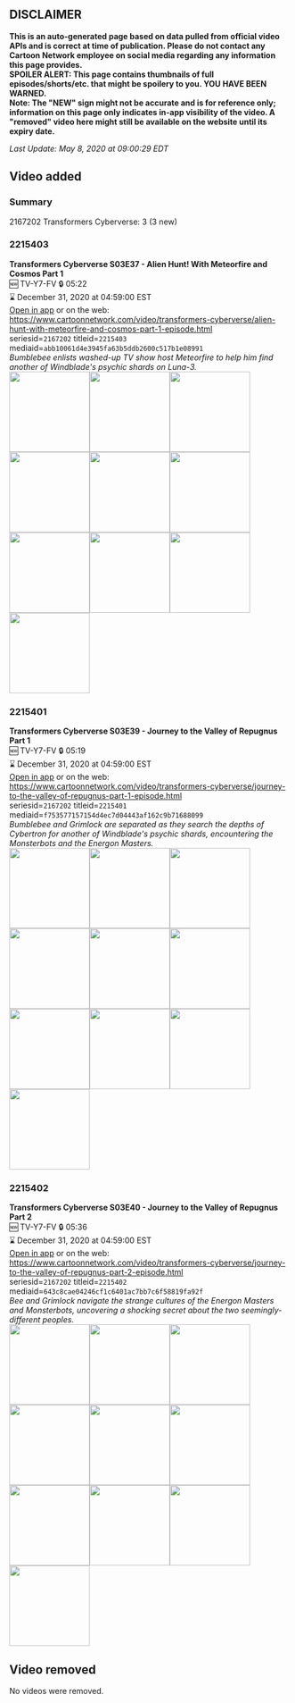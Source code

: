 ## DISCLAIMER
**This is an auto-generated page based on data pulled from official video APIs and is correct at time of publication. Please do not contact any Cartoon Network employee on social media regarding any information this page provides.**  
**SPOILER ALERT: This page contains thumbnails of full episodes/shorts/etc. that might be spoilery to you. YOU HAVE BEEN WARNED.**  
**Note: The "NEW" sign might not be accurate and is for reference only; information on this page only indicates in-app visibility of the video. A "removed" video here might still be available on the website until its expiry date.**  

_Last Update: May 8, 2020 at 09:00:29 EDT_
## Video added
### Summary
2167202 Transformers Cyberverse: 3 (3 new)  
### 2215403
**Transformers Cyberverse S03E37 - Alien Hunt! With Meteorfire and Cosmos Part 1**  
🆕 TV-Y7-FV 🔒 05:22  
⌛ December 31, 2020 at 04:59:00 EST  
[Open in app](https://tinyurl.com/y9zlf3n7) or on the web: https://www.cartoonnetwork.com/video/transformers-cyberverse/alien-hunt-with-meteorfire-and-cosmos-part-1-episode.html  
seriesid=`2167202` titleid=`2215403` mediaid=`abb10061d4e3945fa63b5ddb2600c517b1e08991`  
_Bumblebee enlists washed-up TV show host Meteorfire to help him find another of Windblade's psychic shards on Luna-3._  
<a href="https://s3.amazonaws.com/cartoonorchestrator/2215403_001_1280x720.jpg"><img src="https://s3.amazonaws.com/cartoonorchestrator/2215403_001_640x360.jpg" height="144px" /></a><a href="https://s3.amazonaws.com/cartoonorchestrator/2215403_002_1280x720.jpg"><img src="https://s3.amazonaws.com/cartoonorchestrator/2215403_002_640x360.jpg" height="144px" /></a><a href="https://s3.amazonaws.com/cartoonorchestrator/2215403_003_1280x720.jpg"><img src="https://s3.amazonaws.com/cartoonorchestrator/2215403_003_640x360.jpg" height="144px" /></a><a href="https://s3.amazonaws.com/cartoonorchestrator/2215403_004_1280x720.jpg"><img src="https://s3.amazonaws.com/cartoonorchestrator/2215403_004_640x360.jpg" height="144px" /></a><a href="https://s3.amazonaws.com/cartoonorchestrator/2215403_005_1280x720.jpg"><img src="https://s3.amazonaws.com/cartoonorchestrator/2215403_005_640x360.jpg" height="144px" /></a><a href="https://s3.amazonaws.com/cartoonorchestrator/2215403_006_1280x720.jpg"><img src="https://s3.amazonaws.com/cartoonorchestrator/2215403_006_640x360.jpg" height="144px" /></a><a href="https://s3.amazonaws.com/cartoonorchestrator/2215403_007_1280x720.jpg"><img src="https://s3.amazonaws.com/cartoonorchestrator/2215403_007_640x360.jpg" height="144px" /></a><a href="https://s3.amazonaws.com/cartoonorchestrator/2215403_008_1280x720.jpg"><img src="https://s3.amazonaws.com/cartoonorchestrator/2215403_008_640x360.jpg" height="144px" /></a><a href="https://s3.amazonaws.com/cartoonorchestrator/2215403_009_1280x720.jpg"><img src="https://s3.amazonaws.com/cartoonorchestrator/2215403_009_640x360.jpg" height="144px" /></a><a href="https://s3.amazonaws.com/cartoonorchestrator/2215403_010_1280x720.jpg"><img src="https://s3.amazonaws.com/cartoonorchestrator/2215403_010_640x360.jpg" height="144px" /></a>
### 2215401
**Transformers Cyberverse S03E39 - Journey to the Valley of Repugnus Part 1**  
🆕 TV-Y7-FV 🔒 05:19  
⌛ December 31, 2020 at 04:59:00 EST  
[Open in app](https://tinyurl.com/y7f6l9gm) or on the web: https://www.cartoonnetwork.com/video/transformers-cyberverse/journey-to-the-valley-of-repugnus-part-1-episode.html  
seriesid=`2167202` titleid=`2215401` mediaid=`f753577157154d4ec7d04443af162c9b71688099`  
_Bumblebee and Grimlock are separated as they search the depths of Cybertron for another of Windblade's psychic shards, encountering the Monsterbots and the Energon Masters._  
<a href="https://s3.amazonaws.com/cartoonorchestrator/2215401_001_1280x720.jpg"><img src="https://s3.amazonaws.com/cartoonorchestrator/2215401_001_640x360.jpg" height="144px" /></a><a href="https://s3.amazonaws.com/cartoonorchestrator/2215401_002_1280x720.jpg"><img src="https://s3.amazonaws.com/cartoonorchestrator/2215401_002_640x360.jpg" height="144px" /></a><a href="https://s3.amazonaws.com/cartoonorchestrator/2215401_003_1280x720.jpg"><img src="https://s3.amazonaws.com/cartoonorchestrator/2215401_003_640x360.jpg" height="144px" /></a><a href="https://s3.amazonaws.com/cartoonorchestrator/2215401_004_1280x720.jpg"><img src="https://s3.amazonaws.com/cartoonorchestrator/2215401_004_640x360.jpg" height="144px" /></a><a href="https://s3.amazonaws.com/cartoonorchestrator/2215401_005_1280x720.jpg"><img src="https://s3.amazonaws.com/cartoonorchestrator/2215401_005_640x360.jpg" height="144px" /></a><a href="https://s3.amazonaws.com/cartoonorchestrator/2215401_006_1280x720.jpg"><img src="https://s3.amazonaws.com/cartoonorchestrator/2215401_006_640x360.jpg" height="144px" /></a><a href="https://s3.amazonaws.com/cartoonorchestrator/2215401_007_1280x720.jpg"><img src="https://s3.amazonaws.com/cartoonorchestrator/2215401_007_640x360.jpg" height="144px" /></a><a href="https://s3.amazonaws.com/cartoonorchestrator/2215401_008_1280x720.jpg"><img src="https://s3.amazonaws.com/cartoonorchestrator/2215401_008_640x360.jpg" height="144px" /></a><a href="https://s3.amazonaws.com/cartoonorchestrator/2215401_009_1280x720.jpg"><img src="https://s3.amazonaws.com/cartoonorchestrator/2215401_009_640x360.jpg" height="144px" /></a><a href="https://s3.amazonaws.com/cartoonorchestrator/2215401_010_1280x720.jpg"><img src="https://s3.amazonaws.com/cartoonorchestrator/2215401_010_640x360.jpg" height="144px" /></a>
### 2215402
**Transformers Cyberverse S03E40 - Journey to the Valley of Repugnus Part 2**  
🆕 TV-Y7-FV 🔒 05:36  
⌛ December 31, 2020 at 04:59:00 EST  
[Open in app](https://tinyurl.com/y9977dyz) or on the web: https://www.cartoonnetwork.com/video/transformers-cyberverse/journey-to-the-valley-of-repugnus-part-2-episode.html  
seriesid=`2167202` titleid=`2215402` mediaid=`643c8cae04246cf1c6401ac7bb7c6f58819fa92f`  
_Bee and Grimlock navigate the strange cultures of the Energon Masters and Monsterbots, uncovering a shocking secret about the two seemingly-different peoples._  
<a href="https://s3.amazonaws.com/cartoonorchestrator/2215402_001_1280x720.jpg"><img src="https://s3.amazonaws.com/cartoonorchestrator/2215402_001_640x360.jpg" height="144px" /></a><a href="https://s3.amazonaws.com/cartoonorchestrator/2215402_002_1280x720.jpg"><img src="https://s3.amazonaws.com/cartoonorchestrator/2215402_002_640x360.jpg" height="144px" /></a><a href="https://s3.amazonaws.com/cartoonorchestrator/2215402_003_1280x720.jpg"><img src="https://s3.amazonaws.com/cartoonorchestrator/2215402_003_640x360.jpg" height="144px" /></a><a href="https://s3.amazonaws.com/cartoonorchestrator/2215402_004_1280x720.jpg"><img src="https://s3.amazonaws.com/cartoonorchestrator/2215402_004_640x360.jpg" height="144px" /></a><a href="https://s3.amazonaws.com/cartoonorchestrator/2215402_005_1280x720.jpg"><img src="https://s3.amazonaws.com/cartoonorchestrator/2215402_005_640x360.jpg" height="144px" /></a><a href="https://s3.amazonaws.com/cartoonorchestrator/2215402_006_1280x720.jpg"><img src="https://s3.amazonaws.com/cartoonorchestrator/2215402_006_640x360.jpg" height="144px" /></a><a href="https://s3.amazonaws.com/cartoonorchestrator/2215402_007_1280x720.jpg"><img src="https://s3.amazonaws.com/cartoonorchestrator/2215402_007_640x360.jpg" height="144px" /></a><a href="https://s3.amazonaws.com/cartoonorchestrator/2215402_008_1280x720.jpg"><img src="https://s3.amazonaws.com/cartoonorchestrator/2215402_008_640x360.jpg" height="144px" /></a><a href="https://s3.amazonaws.com/cartoonorchestrator/2215402_009_1280x720.jpg"><img src="https://s3.amazonaws.com/cartoonorchestrator/2215402_009_640x360.jpg" height="144px" /></a><a href="https://s3.amazonaws.com/cartoonorchestrator/2215402_010_1280x720.jpg"><img src="https://s3.amazonaws.com/cartoonorchestrator/2215402_010_640x360.jpg" height="144px" /></a>
## Video removed
No videos were removed.  
